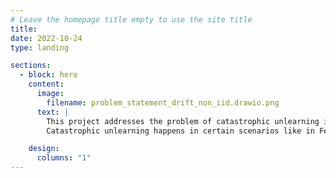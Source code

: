 ```yaml
---
# Leave the homepage title empty to use the site title
title:
date: 2022-10-24
type: landing

sections:
  - block: hero
    content:
      image:
        filename: problem_statement_drift_non_iid.drawio.png
      text: |
        This project addresses the problem of catastrophic unlearning in Neural Networks. Forgetting is a natural by-product resulting from an attempt to generalize across data instances. We are not making the networks memorize, are we? We study about a different type of unlearning. <br>
        Catastrophic unlearning happens in certain scenarios like in Fed-Avg algorithm in Non-IID Scenario. This research project was our attempt in understanding why it happens and how it can be reduced in a controlled setting.

    design:
      columns: "1"
---
```

